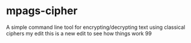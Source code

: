 # mpags-cipher
A simple command line tool for encrypting/decrypting text using classical ciphers 
my edit 
this is a new edit to see how things work 
99